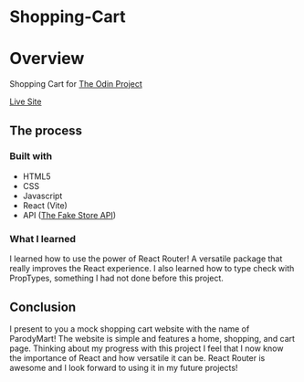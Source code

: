 # Shopping-Cart

# Overview

Shopping Cart for [The Odin Project](https://www.theodinproject.com/lessons/node-path-react-new-shopping-cart)

[Live Site](https://purpleboxe.github.io/Shopping-Cart/)

## The process

### Built with

- HTML5
- CSS
- Javascript
- React (Vite)
- API ([The Fake Store API](https://fakestoreapi.com/))

### What I learned

I learned how to use the power of React Router! A versatile package that really improves the React experience. I also learned how to type check with PropTypes, something I had not done before this project.

## Conclusion

I present to you a mock shopping cart website with the name of ParodyMart! The website is simple and features a home, shopping, and cart page. Thinking about my progress with this project I feel that I now know the importance of React and how versatile it can be. React Router is awesome and I look forward to using it in my future projects!

